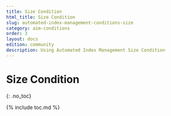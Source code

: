```yaml
---
title: Size Condition
html_title: Size Condition
slug: automated-index-management-conditions-size
category: aim-conditions
order: 3
layout: docs
edition: community
description: Using Automated Index Management Size Condition
---
```


<!--- Copyright 2020 floragunn GmbH -->

# Size Condition
{: .no_toc}

{% include toc.md %}
